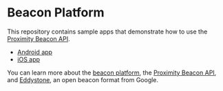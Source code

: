 # Beacon Platform

This repository contains sample apps that demonstrate how to use the
[Proximity Beacon API](https://developers.google.com/beacons/proximity/guides).

- [Android app](samples/android)
- [iOS app](samples/ios)

You can learn more about the [beacon platform](https://developers.google.com/beacons),
the [Proximity Beacon API](https://developers.google.com/beacons/proximity/guides), and
[Eddystone](https://github.com/google/eddystone), an open beacon format from Google.
